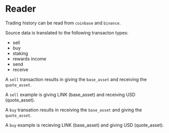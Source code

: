 # Reader

Trading history can be read from `coinbase` and `binance`. 

Source data is translated to the following transacton types:
 - sell
 - buy
 - staking
 - rewards income
 - send
 - receive

A `sell` transaction results in giving the `base_asset` and receiving the `quote_asset`.

A `sell` example is giving LINK (base_asset) and receiving USD (quote_asset).

A `buy` transation results in receiving the `base_asset` and giving the `quote_asset`.

A `buy` example is recieving LINK (base_asset) and giving USD (quote_asset).


